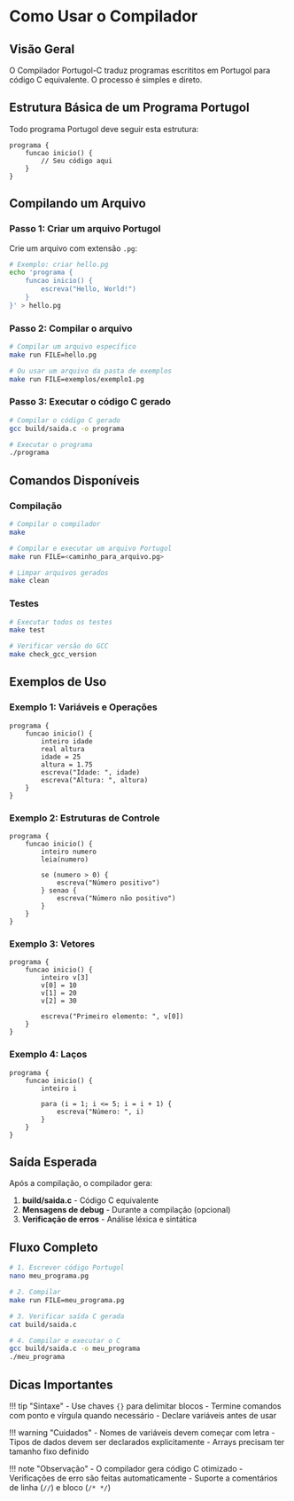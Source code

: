 # Como Usar o Compilador

## Visão Geral

O Compilador Portugol-C traduz programas escrititos em Portugol para código C equivalente. O processo é simples e direto.

## Estrutura Básica de um Programa Portugol

Todo programa Portugol deve seguir esta estrutura:

```portugol
programa {
    funcao inicio() {
        // Seu código aqui
    }
}
```

## Compilando um Arquivo

### Passo 1: Criar um arquivo Portugol

Crie um arquivo com extensão `.pg`:

```bash
# Exemplo: criar hello.pg
echo 'programa {
    funcao inicio() {
        escreva("Hello, World!")
    }
}' > hello.pg
```

### Passo 2: Compilar o arquivo

```bash
# Compilar um arquivo específico
make run FILE=hello.pg

# Ou usar um arquivo da pasta de exemplos
make run FILE=exemplos/exemplo1.pg
```

### Passo 3: Executar o código C gerado

```bash
# Compilar o código C gerado
gcc build/saida.c -o programa

# Executar o programa
./programa
```

## Comandos Disponíveis

### Compilação

```bash
# Compilar o compilador
make

# Compilar e executar um arquivo Portugol
make run FILE=<caminho_para_arquivo.pg>

# Limpar arquivos gerados
make clean
```

### Testes

```bash
# Executar todos os testes
make test

# Verificar versão do GCC
make check_gcc_version
```

## Exemplos de Uso

### Exemplo 1: Variáveis e Operações

```portugol
programa {
    funcao inicio() {
        inteiro idade
        real altura
        idade = 25
        altura = 1.75
        escreva("Idade: ", idade)
        escreva("Altura: ", altura)
    }
}
```

### Exemplo 2: Estruturas de Controle

```portugol
programa {
    funcao inicio() {
        inteiro numero
        leia(numero)
        
        se (numero > 0) {
            escreva("Número positivo")
        } senao {
            escreva("Número não positivo")
        }
    }
}
```

### Exemplo 3: Vetores

```portugol
programa {
    funcao inicio() {
        inteiro v[3]
        v[0] = 10
        v[1] = 20
        v[2] = 30
        
        escreva("Primeiro elemento: ", v[0])
    }
}
```

### Exemplo 4: Laços

```portugol
programa {
    funcao inicio() {
        inteiro i
        
        para (i = 1; i <= 5; i = i + 1) {
            escreva("Número: ", i)
        }
    }
}
```

## Saída Esperada

Após a compilação, o compilador gera:

1. **build/saida.c** - Código C equivalente
2. **Mensagens de debug** - Durante a compilação (opcional)
3. **Verificação de erros** - Análise léxica e sintática

## Fluxo Completo

```bash
# 1. Escrever código Portugol
nano meu_programa.pg

# 2. Compilar
make run FILE=meu_programa.pg

# 3. Verificar saída C gerada
cat build/saida.c

# 4. Compilar e executar o C
gcc build/saida.c -o meu_programa
./meu_programa
```

## Dicas Importantes

!!! tip "Sintaxe"
    - Use chaves `{}` para delimitar blocos
    - Termine comandos com ponto e vírgula quando necessário
    - Declare variáveis antes de usar

!!! warning "Cuidados"
    - Nomes de variáveis devem começar com letra
    - Tipos de dados devem ser declarados explicitamente
    - Arrays precisam ter tamanho fixo definido

!!! note "Observação"
    - O compilador gera código C otimizado
    - Verificações de erro são feitas automaticamente
    - Suporte a comentários de linha (`//`) e bloco (`/* */`)
